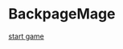 ﻿<!-- ------------- B A C K P A C K M A G E ------------- -->

# <div allign="center"> BackpageMage
  
[start game](https://ixi-enki.github.io/backpackmage-webgl/)

<!-- ------------------- 𓂍 ꂅnki 𓂍 -------------------- -->

<!--
> this github page must only contain: 
> - Build
> - TemplateData
> - .gitignore
> - README.md
> - index.html 
-->
